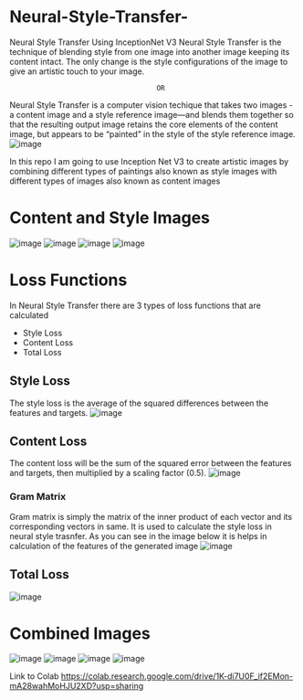 # Neural-Style-Transfer-
Neural Style Transfer  Using InceptionNet V3
Neural Style Transfer is the technique of blending style from one image into another image keeping its content intact. The only change is the style configurations of the image to give an artistic touch to your image.
                                    
                                        OR

Neural Style Transfer is a computer vision techique that takes two images - a content image and a style reference image—and blends them together so that the resulting output image retains the core elements of the content image, but appears to be “painted” in the style of the style reference image.
![image](https://user-images.githubusercontent.com/95982431/170819171-82078c18-e250-44bf-bdd7-8c78c7a04544.png)

In this repo I am going to use Inception Net V3 to create artistic images by combining different types of paintings also known as style images with different types of images also known as content images

# Content and Style Images

![image](https://user-images.githubusercontent.com/95982431/170818927-b74de356-a24a-4879-8adc-5789a38ecf6d.png)
![image](https://user-images.githubusercontent.com/95982431/170818953-305fed29-51ed-4bfa-998f-92e085d0d5d7.png)
![image](https://user-images.githubusercontent.com/95982431/170818971-e92fa5a9-a727-41a0-9641-58ebdfdea5e3.png)
![image](https://user-images.githubusercontent.com/95982431/170818976-cc089e83-21f7-4d44-a494-3d61fea2f023.png)

# Loss Functions
In Neural Style Transfer there are 3 types of loss functions that are calculated

- Style Loss
- Content Loss
- Total Loss

## Style Loss
The style loss is the average of the squared differences between the features and targets.
![image](https://user-images.githubusercontent.com/95982431/170819186-b7765aaf-f273-486c-b6bd-ff1dbb70e927.png)

## Content Loss
The content loss will be the sum of the squared error between the features and targets, then multiplied by a scaling factor (0.5).
![image](https://user-images.githubusercontent.com/95982431/170819290-96090d38-c857-4a42-8d22-a7d0de886588.png)

### Gram Matrix
Gram matrix is simply the matrix of the inner product of each vector and its corresponding vectors in same. It is used to calculate the style loss in neural style trasnfer. As you can see in the image below it is helps in calculation of the features of the generated image
![image](https://user-images.githubusercontent.com/95982431/170819347-0efdde53-7afd-4552-a442-5e5515e2969f.png)

## Total Loss
![image](https://user-images.githubusercontent.com/95982431/170819424-06ad68e0-09cb-4bdf-886a-188dccf2a034.png)





# Combined Images
![image](https://user-images.githubusercontent.com/95982431/170818814-e41280d1-dbf2-468b-a55b-513953ca6475.png)
![image](https://user-images.githubusercontent.com/95982431/170818870-ed2df403-a87f-49ac-b912-dd0ff06e442f.png)
![image](https://user-images.githubusercontent.com/95982431/170818867-9ce94ad4-d04b-4fe2-b9a5-0478b2c56283.png)
![image](https://user-images.githubusercontent.com/95982431/170818878-07d543cf-a4ea-49fc-be3b-7a3fbbfd3b92.png)

Link to Colab
https://colab.research.google.com/drive/1K-di7U0F_if2EMon-mA28wahMoHJU2XD?usp=sharing
